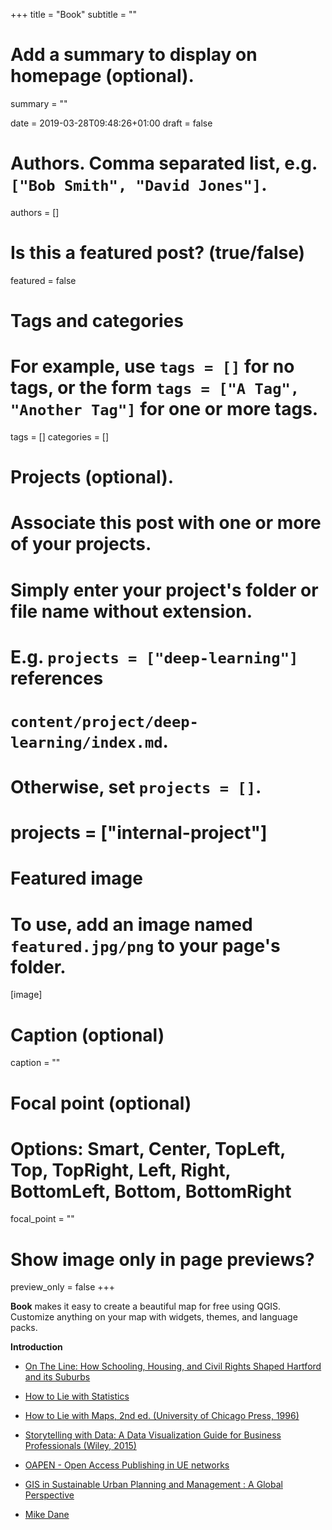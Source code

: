 +++
title = "Book"
subtitle = ""

# Add a summary to display on homepage (optional).
summary = ""

date = 2019-03-28T09:48:26+01:00
draft = false

# Authors. Comma separated list, e.g. `["Bob Smith", "David Jones"]`.
authors = []

# Is this a featured post? (true/false)
featured = false

# Tags and categories
# For example, use `tags = []` for no tags, or the form `tags = ["A Tag", "Another Tag"]` for one or more tags.
tags = []
categories = []

# Projects (optional).
#   Associate this post with one or more of your projects.
#   Simply enter your project's folder or file name without extension.
#   E.g. `projects = ["deep-learning"]` references
#   `content/project/deep-learning/index.md`.
#   Otherwise, set `projects = []`.
# projects = ["internal-project"]

# Featured image
# To use, add an image named `featured.jpg/png` to your page's folder.
[image]
  # Caption (optional)
  caption = ""

  # Focal point (optional)
  # Options: Smart, Center, TopLeft, Top, TopRight, Left, Right, BottomLeft, Bottom, BottomRight
  focal_point = ""

  # Show image only in page previews?
  preview_only = false
+++

**Book** makes it easy to create a beautiful map for free using QGIS. Customize anything on your map with widgets, themes, and language packs.



**Introduction**

- [On The Line: How Schooling, Housing, and Civil Rights Shaped Hartford and its Suburbs](https://ontheline.trincoll.edu/)
- [How to Lie with Statistics](https://books.google.it/books?isbn=0393070875)
- [How to Lie with Maps, 2nd ed. (University of Chicago Press, 1996)](http://books.google.com/books?isbn=0226534219)
- [Storytelling with Data: A Data Visualization Guide for Business Professionals (Wiley, 2015)](http://www.storytellingwithdata.com/book/)
- [OAPEN - Open Access Publishing in UE networks](http://oapen.org/search?keyword=map)
- [GIS in Sustainable Urban Planning and Management : A Global Perspective](http://oapen.org/search?identifier=1002491)

- [Mike Dane](https://www.mikedane.com/)
